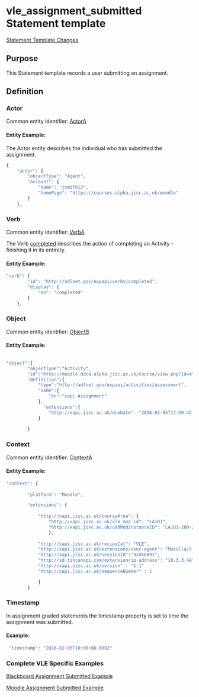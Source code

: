 # vle_assignment_submitted Statement template

[Statement Template Changes](/version_changes.md#assignment-submitted)

## Purpose
This Statement template records a user submitting an assignment.

## Definition

### Actor
Common entity identifier: [ActorA](/common_structures.md#actora) 

#### Entity Example:
The Actor entity describes the individual who has submitted the assignment.

``` Javascript
{
    "actor": {
        "objectType": "Agent",
        "account": {
            "name": "jsmith12",
            "homePage": "https://courses.alpha.jisc.ac.uk/moodle"
        }
    },
```

### Verb
Common entity identifier: [VerbA](/common_structures.md#verba)

The Verb [completed](/vocabulary.md#verbs) describes the action of completing an Activity - finishing it in its entirety.

#### Entity Example:
``` javascript
"verb": {
        "id": "http://adlnet.gov/expapi/verbs/completed",
        "display": {
            "en": "completed"
        }
    },
``` 



### Object
Common entity identifier:  [ObjectB](/common_structures.md#objectb) 

#### Entity Example:

``` javascript

"object":{
		"objectType":"Activity",
		"id":"http://moodle.data.alpha.jisc.ac.uk/course/view.php?id=4",
		"definition":{
			"type":"http://adlnet.gov/expapi/activities/assessment",
			"name":{
				"en":"xapi Assignment"
			},
		  	  "extensions":{
				"http://xapi.jisc.ac.uk/dueDate": "2016-02-05T17:59:45.000Z"
			}
			
		}
```

### Context
Common entity identifier: [ContextA](/common_structures.md#contexta)  

#### Entity Example:

``` javascript
"context": {
	        
        "platform": "Moodle",

        "extensions": {
		
      		"http://xapi.jisc.ac.uk/courseArea": {
      		 	"http://xapi.jisc.ac.uk/vle_mod_id": "LA101",
				"http://xapi.jisc.ac.uk/uddModInstanceID": "LA101-200-2016S1-0"
				},
			
			"http://xapi.jisc.ac.uk/recipeCat": "VLE",
			"http://xapi.jisc.ac.uk/extensions/user-agent": "Mozilla/5.0 (iPad; U; CPU OS 3_2_1 like Mac OS X; en-us) AppleWebKit/531.21.10 (KHTML, like Gecko) Mobile/7B405",
			"http://xapi.jisc.ac.uk/sessionId":"32456891",
         	"http://id.tincanapi.com/extension/ip-address": "10.3.3.48",
			"http://xapi.jisc.ac.uk/version" : "1.1"
			"http://xapi.jisc.ac.uk/sequenceNumber" : 1

			}
		}
```
### Timestamp

In assignment graded statements the timestamp property is set to time the assignment was submitted.

#### Example:

``` javascript
 "timestamp": "2016-02-05T10:00:00.000Z"
```

### Complete VLE Specific Examples
[Blackboard Assignment Submitted Example](/vle/blackboard/assignment_submitted.json)

[Moodle Assignment Submitted Example](/vle/moodle/assignment_submitted.json)
